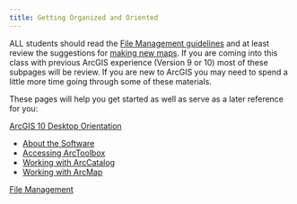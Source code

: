 ```yaml
---
title: Getting Organized and Oriented
---
```


ALL students should read the [File Management guidelines](http://gis.joewheaton.org/assignments/labs/lab01/getting-organized-and-oriented/file-management) and at least review the suggestions for [making new maps](http://gis.joewheaton.org/assignments/labs/lab01/getting-organized-and-oriented/arcgis-10-desktop-orientation/working-with-arcmap). If you are coming into this class with previous ArcGIS experience (Version 9 or 10) most of these subpages will be review. If you are new to ArcGIS you may need to spend a little more time going through some of these materials. 

These pages will help you get started as well as serve as a later reference for you:

[ArcGIS 10 Desktop Orientation](http://gis.joewheaton.org/assignments/labs/lab01/getting-organized-and-oriented/arcgis-10-desktop-orientation)

- [About the Software](http://gis.joewheaton.org/assignments/labs/lab01/getting-organized-and-oriented/arcgis-10-desktop-orientation/about-the-software)
- [Accessing ArcToolbox](http://gis.joewheaton.org/assignments/labs/lab01/getting-organized-and-oriented/arcgis-10-desktop-orientation/working-with-arctoolbox)
- [Working with ArcCatalog](http://gis.joewheaton.org/assignments/labs/lab01/getting-organized-and-oriented/arcgis-10-desktop-orientation/working-with-arccatalog)
- [Working with ArcMap](http://gis.joewheaton.org/assignments/labs/lab01/getting-organized-and-oriented/arcgis-10-desktop-orientation/working-with-arcmap)

[File Management](http://gis.joewheaton.org/assignments/labs/lab01/getting-organized-and-oriented/file-management)

